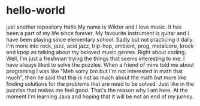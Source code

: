 # hello-world
just another repository
Hello
My name is Wiktor and I love music. It has been a part of my life since forever. My favourite instrument is guitar and I have been playing since elementary school. Sadly but not practicing it daily. I'm more into rock, jazz, acid jazz, trip-hop, ambient, prog, metalcore, krock and kpop as talking about my beloved music genres. Right about coding. Well, I'm just a freshman trying the things that seems interesting to me. I have always liked to solve the puzzles. When a friend of mine told me about programing I was like "Meh sorry bro but I'm not interested in math that much", then he said that this is not as much about the math but more like finding solutions for the problems that are need to be solved. Just like in the puzzles that makes me feel good. That's the reason why I am here. At the moment I'm learning Java and hoping that it will be not an end of my jurney.  
